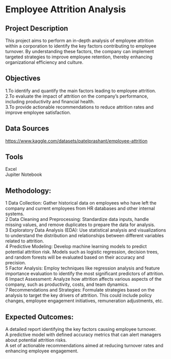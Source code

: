 # Employee Attrition Analysis 

## Project Description 
This project aims to perform an in-depth analysis of employee attrition within a corporation to identify the key factors contributing to employee turnover. By understanding these factors, the company can implement targeted strategies to improve employee retention, thereby enhancing organizational efficiency and culture.

## Objectives 
 1.To identify and quantify the main factors leading to employee attrition.\
 2.To evaluate the impact of attrition on the company’s performance, including productivity and financial health.\
 3.To provide actionable recommendations to reduce attrition rates and improve employee satisfaction.
 

 ## Data Sources 
 https://www.kaggle.com/datasets/patelprashant/employee-attrition
 

 ## Tools

 Excel\
 Jupiter Notebook

 ## Methodology:

1 Data Collection: Gather historical data on employees who have left the company and current employees from HR databases and other internal systems.\
2 Data Cleaning and Preprocessing: Standardize data inputs, handle missing values, and remove duplicates to prepare the data for analysis.\
3 Exploratory Data Analysis (EDA): Use statistical analysis and visualizations to understand the distribution and relationships between different variables related to attrition.\
4 Predictive Modeling: Develop machine learning models to predict potential attrition risk. Models such as logistic regression, decision trees, and random forests will be evaluated based on their accuracy and precision.\
5 Factor Analysis: Employ techniques like regression analysis and feature importance evaluation to identify the most significant predictors of attrition.\
6 Impact Assessment: Analyze how attrition affects various aspects of the company, such as productivity, costs, and team dynamics.\
7 Recommendations and Strategies: Formulate strategies based on the analysis to target the key drivers of attrition. This could include policy changes, employee engagement initiatives, remuneration adjustments, etc.

## Expected Outcomes:

A detailed report identifying the key factors causing employee turnover.\
A predictive model with defined accuracy metrics that can alert managers about potential attrition risks.\
A set of actionable recommendations aimed at reducing turnover rates and enhancing employee engagement.
 
